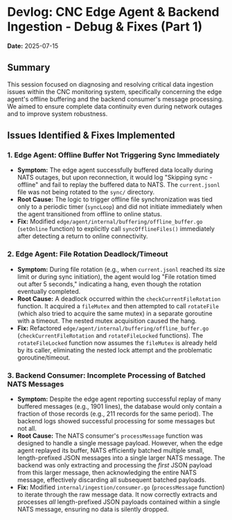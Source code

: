# Devlog: CNC Edge Agent & Backend Ingestion - Debug & Fixes (Part 1)

**Date:** 2025-07-15

## Summary

This session focused on diagnosing and resolving critical data ingestion issues within the CNC monitoring system, specifically concerning the edge agent's offline buffering and the backend consumer's message processing. We aimed to ensure complete data continuity even during network outages and to improve system robustness.

## Issues Identified & Fixes Implemented

### 1. Edge Agent: Offline Buffer Not Triggering Sync Immediately

*   **Symptom:** The edge agent successfully buffered data locally during NATS outages, but upon reconnection, it would log "Skipping sync - offline" and fail to replay the buffered data to NATS. The `current.jsonl` file was not being rotated to the `sync/` directory.
*   **Root Cause:** The logic to trigger offline file synchronization was tied only to a periodic timer (`syncLoop`) and did not initiate immediately when the agent transitioned from offline to online status.
*   **Fix:** Modified `edge/agent/internal/buffering/offline_buffer.go` (`setOnline` function) to explicitly call `syncOfflineFiles()` immediately after detecting a return to online connectivity.

### 2. Edge Agent: File Rotation Deadlock/Timeout

*   **Symptom:** During file rotation (e.g., when `current.jsonl` reached its size limit or during sync initiation), the agent would log "File rotation timed out after 5 seconds," indicating a hang, even though the rotation eventually completed.
*   **Root Cause:** A deadlock occurred within the `checkCurrentFileRotation` function. It acquired a `fileMutex` and then attempted to call `rotateFile` (which also tried to acquire the same mutex) in a separate goroutine with a timeout. The nested mutex acquisition caused the hang.
*   **Fix:** Refactored `edge/agent/internal/buffering/offline_buffer.go` (`checkCurrentFileRotation` and `rotateFileLocked` functions). The `rotateFileLocked` function now assumes the `fileMutex` is already held by its caller, eliminating the nested lock attempt and the problematic goroutine/timeout.

### 3. Backend Consumer: Incomplete Processing of Batched NATS Messages

*   **Symptom:** Despite the edge agent reporting successful replay of many buffered messages (e.g., 1901 lines), the database would only contain a fraction of those records (e.g., 211 records for the same period). The backend logs showed successful processing for some messages but not all.
*   **Root Cause:** The NATS consumer's `processMessage` function was designed to handle a single message payload. However, when the edge agent replayed its buffer, NATS efficiently batched multiple small, length-prefixed JSON messages into a single larger NATS message. The backend was only extracting and processing the *first* JSON payload from this larger message, then acknowledging the entire NATS message, effectively discarding all subsequent batched payloads.
*   **Fix:** Modified `internal/ingestion/consumer.go` (`processMessage` function) to iterate through the raw message data. It now correctly extracts and processes *all* length-prefixed JSON payloads contained within a single NATS message, ensuring no data is silently dropped.
